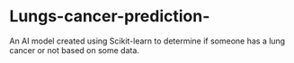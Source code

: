 # Lungs-cancer-prediction-
An AI model created using Scikit-learn to determine if someone has a lung cancer or not based on some data.

